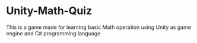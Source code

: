 # Unity-Math-Quiz
This is a game made for learning basic Math operation using Unity as game engine and C# programming language
